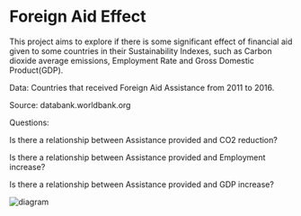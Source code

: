 # Foreign Aid Effect


This project aims to explore if there is some significant effect of financial aid given to some countries in their Sustainability Indexes, such as Carbon dioxide average 
emissions, Employment Rate and Gross Domestic Product(GDP).

Data: Countries that received Foreign Aid Assistance from 2011 to 2016.

Source: databank.worldbank.org

Questions:

Is there a relationship between Assistance provided and CO2 reduction?

Is there a relationship between Assistance provided and Employment increase?

Is there a relationship between Assistance provided and GDP increase?


![diagram](https://user-images.githubusercontent.com/70601356/111056961-b5aa8200-8451-11eb-8ea9-09f541576cc3.jpg)
